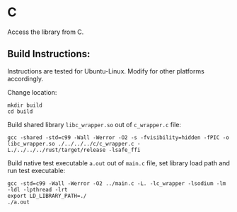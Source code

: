 # C
Access the library from C.

## Build Instructions:

Instructions are tested for Ubuntu-Linux. Modify for other platforms accordingly.

Change location:
```
mkdir build
cd build
```
Build shared library `libc_wrapper.so` out of `c_wrapper.c` file:
```
gcc -shared -std=c99 -Wall -Werror -O2 -s -fvisibility=hidden -fPIC -o libc_wrapper.so ./../../../c/c_wrapper.c -L./../../../rust/target/release -lsafe_ffi
```

Build native test executable `a.out` out of `main.c` file, set library load path and run test executable:
```
gcc -std=c99 -Wall -Werror -O2 ../main.c -L. -lc_wrapper -lsodium -lm -ldl -lpthread -lrt
export LD_LIBRARY_PATH=./
./a.out
```
